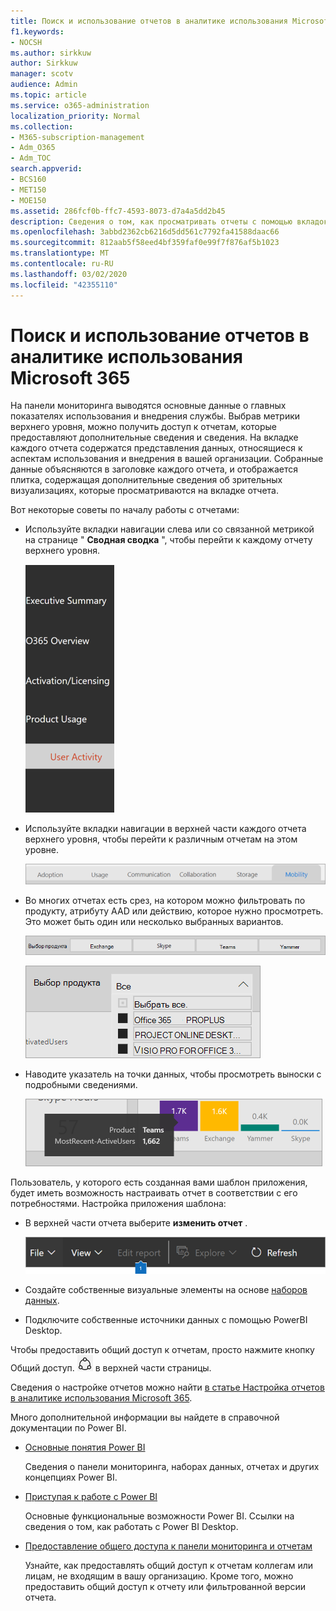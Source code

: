 ```yaml
---
title: Поиск и использование отчетов в аналитике использования Microsoft 365
f1.keywords:
- NOCSH
ms.author: sirkkuw
author: Sirkkuw
manager: scotv
audience: Admin
ms.topic: article
ms.service: o365-administration
localization_priority: Normal
ms.collection:
- M365-subscription-management
- Adm_O365
- Adm_TOC
search.appverid:
- BCS160
- MET150
- MOE150
ms.assetid: 286fcf0b-ffc7-4593-8073-d7a4a5dd2b45
description: Сведения о том, как просматривать отчеты с помощью вкладок и фильтров навигации.
ms.openlocfilehash: 3abbd2362cb6216d5dd561c7792fa41588daac66
ms.sourcegitcommit: 812aab5f58eed4bf359faf0e99f7f876af5b1023
ms.translationtype: MT
ms.contentlocale: ru-RU
ms.lasthandoff: 03/02/2020
ms.locfileid: "42355110"
---
```

# <a name="navigate-and-utilize-the-reports-in-microsoft-365-usage-analytics"></a>Поиск и использование отчетов в аналитике использования Microsoft 365

На панели мониторинга выводятся основные данные о главных показателях использования и внедрения службы. Выбрав метрики верхнего уровня, можно получить доступ к отчетам, которые предоставляют дополнительные сведения и сведения. На вкладке каждого отчета содержатся представления данных, относящиеся к аспектам использования и внедрения в вашей организации. Собранные данные объясняются в заголовке каждого отчета, и отображается плитка, содержащая дополнительные сведения об зрительных визуализациях, которые просматриваются на вкладке отчета.

Вот некоторые советы по началу работы с отчетами:

- Используйте вкладки навигации слева или со связанной метрикой на странице " **Сводная сводка** ", чтобы перейти к каждому отчету верхнего уровня.

    ![Показывает вкладки навигации слева](../../media/navigate-usage-analytics1.png)

- Используйте вкладки навигации в верхней части каждого отчета верхнего уровня, чтобы перейти к различным отчетам на этом уровне.

    ![Показывает вкладки навигации в верхней части каждого отчета](../../media/navigate-usage-analytics2.png)

- Во многих отчетах есть срез, на котором можно фильтровать по продукту, атрибуту AAD или действию, которое нужно просмотреть. Это может быть один или несколько выбранных вариантов.

    ![Показывает срез](../../media/navigate-usage-analytics3.png)

    ![Показывает срез](../../media/navigate-usage-analytics4.png)


- Наводите указатель на точки данных, чтобы просмотреть выноски с подробными сведениями.

    ![Пример с наведением](../../media/navigate-usage-analytics6.png)

Пользователь, у которого есть созданная вами шаблон приложения, будет иметь возможность настраивать отчет в соответствии с его потребностями. Настройка приложения шаблона:

- В верхней части отчета выберите **изменить отчет** .

    ![Отображение отчета об изменении](../../media/navigate-usage-analytics7.png)


- Создайте собственные визуальные элементы на основе [наборов данных](usage-analytics-data-model.md).

- Подключите собственные источники данных с помощью PowerBI Desktop.

Чтобы предоставить общий доступ к отчетам, просто нажмите кнопку Общий доступ. ![Power BI Share icon](../../media/dbb0569d-2013-4f9d-ab9d-d01b09631b92.png) в верхней части страницы.

Сведения о настройке отчетов можно найти [в статье Настройка отчетов в аналитике использования Microsoft 365](customize-reports.md).

Много дополнительной информации вы найдете в справочной документации по Power BI.

- [Основные понятия Power BI](https://docs.microsoft.com/power-bi/service-basic-concepts)

    Сведения о панели мониторинга, наборах данных, отчетах и других концепциях Power BI.

- [Приступая к работе с Power BI](https://docs.microsoft.com/power-bi/service-get-started?wt.mc_id=O365_Reports_PBI_contentpack)

    Основные функциональные возможности Power BI. Ссылки на сведения о том, как работать с Power BI Desktop.

- [Предоставление общего доступа к панели мониторинга и отчетам](https://docs.microsoft.com/power-bi/service-share-dashboards)

    Узнайте, как предоставлять общий доступ к отчетам коллегам или лицам, не входящим в вашу организацию. Кроме того, можно предоставить общий доступ к отчету или фильтрованной версии отчета.
